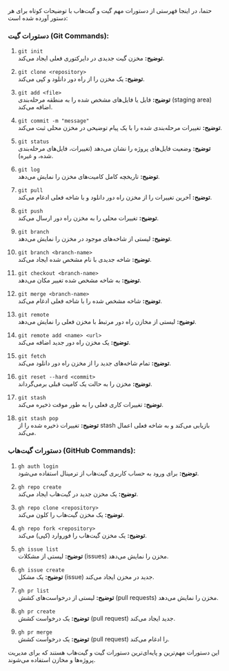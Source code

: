 حتما، در اینجا فهرستی از دستورات مهم گیت و گیت‌هاب با توضیحات کوتاه برای هر دستور آورده شده است:

### دستورات گیت (Git Commands):

1. `git init`  
   **توضیح:** مخزن گیت جدیدی در دایرکتوری فعلی ایجاد می‌کند.
   
2. `git clone <repository>`  
   **توضیح:** یک مخزن را از راه دور دانلود و کپی می‌کند.

3. `git add <file>`  
   **توضیح:** فایل یا فایل‌های مشخص شده را به منطقه مرحله‌بندی (staging area) اضافه می‌کند.

4. `git commit -m "message"`  
   **توضیح:** تغییرات مرحله‌بندی شده را با یک پیام توضیحی در مخزن محلی ثبت می‌کند.

5. `git status`  
   **توضیح:** وضعیت فایل‌های پروژه را نشان می‌دهد (تغییرات، فایل‌های مرحله‌بندی شده، و غیره).

6. `git log`  
   **توضیح:** تاریخچه کامل کامیت‌های مخزن را نمایش می‌دهد.

7. `git pull`  
   **توضیح:** آخرین تغییرات را از مخزن راه دور دانلود و با شاخه فعلی ادغام می‌کند.

8. `git push`  
   **توضیح:** تغییرات محلی را به مخزن راه دور ارسال می‌کند.

9. `git branch`  
   **توضیح:** لیستی از شاخه‌های موجود در مخزن را نمایش می‌دهد.

10. `git branch <branch-name>`  
    **توضیح:** شاخه جدیدی با نام مشخص شده ایجاد می‌کند.

11. `git checkout <branch-name>`  
    **توضیح:** به شاخه مشخص شده تغییر مکان می‌دهد.

12. `git merge <branch-name>`  
    **توضیح:** شاخه مشخص شده را با شاخه فعلی ادغام می‌کند.

13. `git remote`  
    **توضیح:** لیستی از مخازن راه دور مرتبط با مخزن فعلی را نمایش می‌دهد.

14. `git remote add <name> <url>`  
    **توضیح:** یک مخزن راه دور جدید اضافه می‌کند.

15. `git fetch`  
    **توضیح:** تمام شاخه‌های جدید را از مخزن راه دور دانلود می‌کند.

16. `git reset --hard <commit>`  
    **توضیح:** مخزن را به حالت یک کامیت قبلی برمی‌گرداند.

17. `git stash`  
    **توضیح:** تغییرات کاری فعلی را به طور موقت ذخیره می‌کند.

18. `git stash pop`  
    **توضیح:** تغییرات ذخیره شده را از stash بازیابی می‌کند و به شاخه فعلی اعمال می‌کند.

### دستورات گیت‌هاب (GitHub Commands):

1. `gh auth login`  
   **توضیح:** برای ورود به حساب کاربری گیت‌هاب از ترمینال استفاده می‌شود.

2. `gh repo create`  
   **توضیح:** یک مخزن جدید در گیت‌هاب ایجاد می‌کند.

3. `gh repo clone <repository>`  
   **توضیح:** یک مخزن گیت‌هاب را کلون می‌کند.

4. `gh repo fork <repository>`  
   **توضیح:** یک مخزن گیت‌هاب را فوروارد (کپی) می‌کند.

5. `gh issue list`  
   **توضیح:** لیستی از مشکلات (issues) مخزن را نمایش می‌دهد.

6. `gh issue create`  
   **توضیح:** یک مشکل (issue) جدید در مخزن ایجاد می‌کند.

7. `gh pr list`  
   **توضیح:** لیستی از درخواست‌های کشش (pull requests) مخزن را نمایش می‌دهد.

8. `gh pr create`  
   **توضیح:** یک درخواست کشش (pull request) جدید ایجاد می‌کند.

9. `gh pr merge`  
   **توضیح:** یک درخواست کشش (pull request) را ادغام می‌کند.

این دستورات مهم‌ترین و پایه‌ای‌ترین دستورات گیت و گیت‌هاب هستند که برای مدیریت پروژه‌ها و مخازن استفاده می‌شوند.